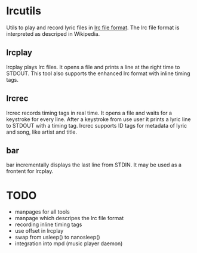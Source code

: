 lrcutils
========

Utils to play and record lyric files in
[lrc file format](http://en.wikipedia.org/wiki/LRC_\(file_format\)).
The lrc file format is interpreted as descriped in Wikipedia.

## lrcplay
lrcplay plays lrc files.
It opens a file and prints a line at the right time to STDOUT.
This tool also supports the enhanced lrc format with inline timing tags.

## lrcrec
lrcrec records timing tags in real time.
It opens a file and waits for a keystroke for every line.
After a keystroke from use user it prints a lyric line to STDOUT with a timing
tag.
lrcrec supports ID tags for metadata of lyric and song, like artist and title.

## bar
bar incrementally displays the last line from STDIN.
It may be used as a frontent for lrcplay.

# TODO
* manpages for all tools
* manpage which descripes the lrc file format
* recording inline timing tags
* use offset in lrcplay
* swap from usleep() to nanosleep()
* integration into mpd (music player daemon)
